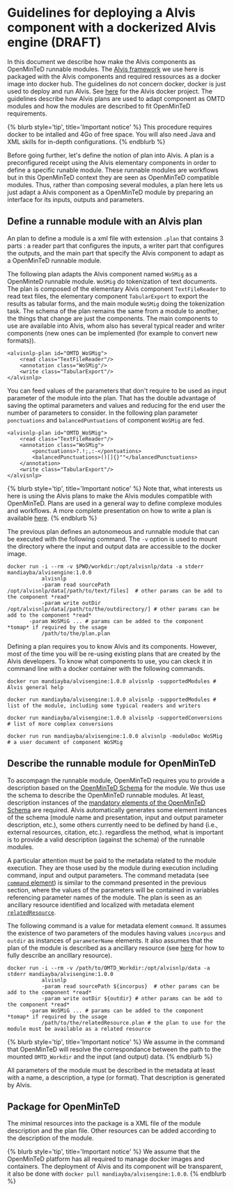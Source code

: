 


# Guidelines for deploying a Alvis component with a dockerized Alvis engine (DRAFT)
In this document we describe how make the Alvis components as OpenMinTeD runnable modules. The [Alvis framework](https://github.com/Bibliome/alvisnlp) we use here is packaged with the Alvis components and required ressources as a docker image into docker hub. The guidelines do not concern docker, docker is just used to deploy and run Alvis. See [here](https://github.com/openminted/alvis-docker) for the Alvis docker project. The guidelines describe how Alvis plans are used to adapt component as OMTD modules and how the modules are described to fit OpenMinTeD requirements.

{% blurb style='tip', title='Important notice' %}
This procedure requires docker to be intalled and 4Go of free space. You will also need Java and XML skills for in-depth configurations.
{% endblurb %}

Before going further, let's define the notion of plan into Alvis. A plan is a preconfigured receipt using the Alvis elementary components in order to define a specific runable module. These runnable modules are workflows but in this OpenMinTeD context they are seen as OpenMinTeD compatible modules. Thus, rather than composing several modules, a plan here lets us just adapt a Alvis component as a OpenMinTeD module by preparing an interface for its inputs, outputs and parameters.

## Define a runnable module with an Alvis plan
An plan to define a module is a xml file with extension `.plan` that contains 3 parts : a reader part that configures the inputs, a writer part that configures the outputs, and the main part that specify the Alvis component to adapt as a OpenMinTeD runnable module.

The following plan adapts the Alvis component named `WoSMig` as a OpenMinteD runnable module. `WoSMig` do tokenization of text documents. The plan is composed of the elementary Alvis component `TextFileReader` to read text files, the elementary component `TabularExport` to export the results as tabular forms, and the main module `WoSMig` doing the tokenization task. The schema of the plan remains the same from a module to another, the things that change are just the components. The main components to use are available into Alvis, whom also has several typical reader and writer components (new ones can be implemented (for example to convert new formats)). 

```
<alvisnlp-plan id="OMTD_WoSMig">
	<read class="TextFileReader"/>
	<annotation class="WoSMig"/>
	<write class="TabularExport"/>
</alvisnlp>
```

You can feed values of the parameters that don't require to be used as input parameter of the module into the plan. That has the double advantage of saving the optimal parameters and values and reducing for the end user the number of parameters to consider. In the following plan parameter `ponctuations` and `balancedPuntuations` of component `WoSMig` are fed.


```
<alvisnlp-plan id="OMTD_WoSMig">
	<read class="TextFileReader"/>
	<annotation class="WoSMig">
  		<ponctuations>?.!;,:-</pontuations>
  		<balancedPunctuations>()[]{}""</balancedPunctuations>
	</annotation>
	<write class="TabularExport"/>
</alvisnlp>
```

{% blurb style='tip', title='Important notice' %}
Note that, what interests us here is using the Alvis plans to make the Alvis modules compatible with OpenMinTeD. Plans are used in a general way to define complexe modules and workflows. A more complete presentation on how to write a plan is available [here](https://github.com/Bibliome/alvisnlp/wiki/Writing-plans). 
{% endblurb %}


The previous plan defines an autonomeous and runnable module that can be executed with the following command. The `-v` option is used to mount the directory where the input and output data are accessible to the docker image.   

```
docker run -i --rm -v $PWD/workdir:/opt/alvisnlp/data -a stderr mandiayba/alvisengine:1.0.0 
           alvisnlp
           -param read sourcePath /opt/alvisnlp/data[/path/to/text/files]  # other params can be add to the component *read* 
           -param write outDir /opt/alvisnlp/data[/path/to/the/outdirectory/] # other params can be add to the component *read* 
	   -param WoSMiG ... # params can be added to the component *tomap* if required by the usage
           /path/to/the/plan.plan
```


Defining a plan requires you to know Alvis and its components. However, most of the time you will be re-using existing plans that are created by the Alvis developers. To know what components to use, you can ckeck it in command line with a docker container with the following commands.

```
docker run mandiayba/alvisengine:1.0.0 alvisnlp -supportedModules # Alvis general help

docker run mandiayba/alvisengine:1.0.0 alvisnlp -supportedModules # list of the module, including some typical readers and writers

docker run mandiayba/alvisengine:1.0.0 alvisnlp -supportedConversions # list of more complex conversions

docker run run mandiayba/alvisengine:1.0.0 alvisnlp -moduleDoc WoSMig # a user document of component WoSMig 

```


## Describe the runnable module for OpenMinTeD

To ascompagn the runnable module, OpenMinTeD requires you to provide a description based on the [OpenMinTeD Schema](https://guidelines.openminted.eu/the_omtd-share_metadata_schema.html) for the module. We thus use the schema to describe the OpenMinTeD runnable modules. At least, description instances of the [mandatory elements of the OpenMinTeD Schema](https://guidelines.openminted.eu/guidelines_for_providers_of_sw_resources/recommended_schema_for_sw_resources.html) are required. Alvis  automatically generates some element instances of the schema (module name and presentation, input and output parameter description, etc.), some others currently need to be defined by hand (i.e., external resources, citation, etc.). regardless the method, what is important is to provide a valid description (against the schema) of the runnable modules.

A particular attention must be paid to the metadata related to the module execution. They are those used by the module during execution including command, input and output parameters. The command metadata (see [`command` element](https://guidelines.openminted.eu/components_command.html)) is similar to the command presented in the previous section, where the values of the parameters will be contained in variables referencing parameter names of the module. The plan is seen as an ancillary resource identified and localized with metadata element [`relatedResource`](https://guidelines.openminted.eu/compoments_relatedResource.md). 

The following command is a value for metadata element `command`. It assumes the existence of two parameters of the modules having values `incorpus` and `outdir` as instances of `parameterName` elements. It also assumes that the plan of the module is described as a ancillary resource (see [here](https://guidelines.openminted.eu/guidelines_for_providers_of_ancillary_resources/)  for how to fully describe an ancillary resource). 
```
docker run -i --rm -v /path/to/OMTD_Workdir:/opt/alvisnlp/data -a stderr mandiayba/alvisengine:1.0.0 
           alvisnlp
           -param read sourcePath ${incorpus}  # other params can be add to the component *read* 
           -param write outDir ${outdir} # other params can be add to the component *read* 
	   -param WoSMiG ... # params can be added to the component *tomap* if required by the usage
           /path/to/the/relatedResource.plan # the plan to use for the module must be available as a related resource
```
{% blurb style='tip', title='Important notice' %}
We assume in the command that OpenMinTeD will resolve the correspondance between the path to the mounted `OMTD_Workdir` and the input (and output) data.
{% endblurb %}

All parameters of the module must be described in the metadata at least with a name, a description, a type (or format). That description is generated by Alvis.

## Package for OpenMinTeD

The minimal resources into the package is a XML file of the module description and the plan file. Other resources can be added according to the description of the module.

{% blurb style='tip', title='Important notice' %}
We assume that the OpenMinTeD platform has all required to manage docker images and containers. The deployment of Alvis and its component will be transparent, it also be done with `docker pull mandiayba/alvisengine:1.0.0`.
{% endblurb %}

